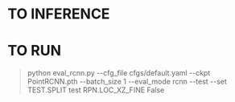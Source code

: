 # TO INFERENCE

# TO RUN
> python eval_rcnn.py --cfg_file cfgs/default.yaml --ckpt PointRCNN.pth --batch_size 1 --eval_mode rcnn --test --set TEST.SPLIT test RPN.LOC_XZ_FINE False
